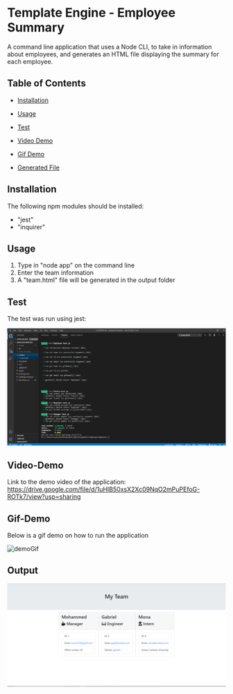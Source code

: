# Template Engine - Employee Summary

A command line application that uses a Node CLI, to take in information about employees, and generates an HTML file displaying the summary for each employee. 

## Table of Contents
* [Installation](#Installation)

* [Usage](#Usage)

* [Test](#Test)

* [Video Demo](#Video-Demo)

* [Gif Demo](#Gif-Demo)

* [Generated File](#Output)

## Installation
The following npm modules should be installed:

* "jest"
* "inquirer"

## Usage
1. Type in "node app" on the command line
2. Enter the team information
3. A "team.html" file will be generated in the output folder

## Test
The test was run using jest: 

![test](./Assets/Test.png) 

## Video-Demo
Link to the demo video of the application: https://drive.google.com/file/d/1uHIB50xsX2Xc09NqO2mPuPEfoG-ROTk7/view?usp=sharing

## Gif-Demo
Below is a gif demo on how to run the application

![demoGif](./Assets/Demo.gif)

## Output
![output](./Assets/Output.png)
